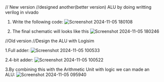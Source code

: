// New version
//designed another(better version) ALU by doing writting verilog in vivado

1. Write the following code:
![Screenshot 2024-11-05 180108](https://github.com/user-attachments/assets/72c2067a-a9ee-4a43-ae0b-b683d1f702c0)

2. The final schematic will looks like this 
![Screenshot 2024-11-05 180246](https://github.com/user-attachments/assets/dc1e9602-ee46-468f-b36b-080bdb5d504e)

//Old version
//Design the ALU with Logisim

1.Full adder:
![Screenshot 2024-11-05 100533](https://github.com/user-attachments/assets/43ca4815-850c-4c0c-9576-bf74f03d9603)

2.4-bit adder:
![Screenshot 2024-11-05 100522](https://github.com/user-attachments/assets/a4258c4d-7579-4045-b537-38fa18c7d0da)

3.By combining this with the Arithmetic Unit with logic we can made an ALU:
![Screenshot 2024-11-05 095940](https://github.com/user-attachments/assets/a77435c9-3acd-47a8-aa28-f802e84301bd)
